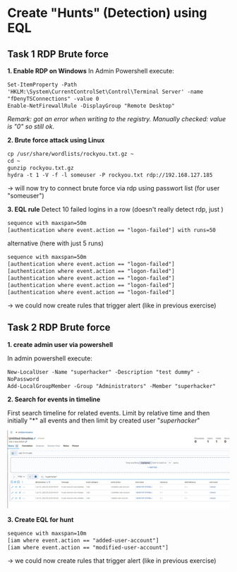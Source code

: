 # Create "Hunts" (Detection) using EQL


## Task 1 RDP Brute force

**1. Enable RDP on Windows**
In Admin Powershell execute: 
```
Set-ItemProperty -Path 'HKLM:\System\CurrentControlSet\Control\Terminal Server' -name "fDenyTSConnections" -value 0
Enable-NetFirewallRule -DisplayGroup "Remote Desktop"
```
*Remark: got an error when writing to the registry.  Manually checked: value is "0" so still ok.*


**2. Brute force attack using Linux**

```
cp /usr/share/wordlists/rockyou.txt.gz ~
cd ~
gunzip rockyou.txt.gz
hydra -t 1 -V -f -l someuser -P rockyou.txt rdp://192.168.127.185
```
-> will now try to connect brute force via rdp using passwort list (for user "someuser")


**3. EQL rule**
Detect 10 failed logins in a row (doesn't really detect rdp, just )
```
sequence with maxspan=50m
[authentication where event.action == "logon-failed"] with runs=50
```
alternative (here with just 5 runs)
```
sequence with maxspan=50m
[authentication where event.action == "logon-failed"]
[authentication where event.action == "logon-failed"] 
[authentication where event.action == "logon-failed"] 
[authentication where event.action == "logon-failed"] 
[authentication where event.action == "logon-failed"] 
```
-> we could now create rules that trigger alert (like in previous exercise)


## Task 2 RDP Brute force

**1. create admin user via powershell**

In admin powershell execute:
```
New-LocalUser -Name "superhacker" -Description "test dummy" -NoPassword
Add-LocalGroupMember -Group "Administrators" -Member "superhacker"
```

**2. Search for events in timeline**

First search timeline for related events. 
Limit by relative time and then initially "*" all events and then limit by created user "*superhacker*"

![Search for events in timeline](10_SearchTimelinesUserCreation.png)


**3. Create EQL for hunt**

```
sequence with maxspan=10m
[iam where event.action == "added-user-account"]
[iam where event.action == "modified-user-account"]
```

-> we could now create rules that trigger alert (like in previous exercise)

